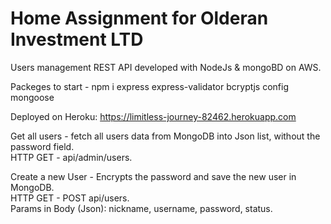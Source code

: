 # Home Assignment for Olderan Investment LTD

Users management REST API developed with NodeJs & mongoBD on AWS.  

Packeges to start -  npm i express express-validator bcryptjs config mongoose

Deployed on Heroku: https://limitless-journey-82462.herokuapp.com

Get all users - fetch all users data from MongoDB into Json list, without the password field.  
HTTP GET - api/admin/users.      

Create a new User - Encrypts the password and save the new user in MongoDB.   
HTTP GET - POST api/users.  
Params in Body (Json): nickname, username, password, status.
